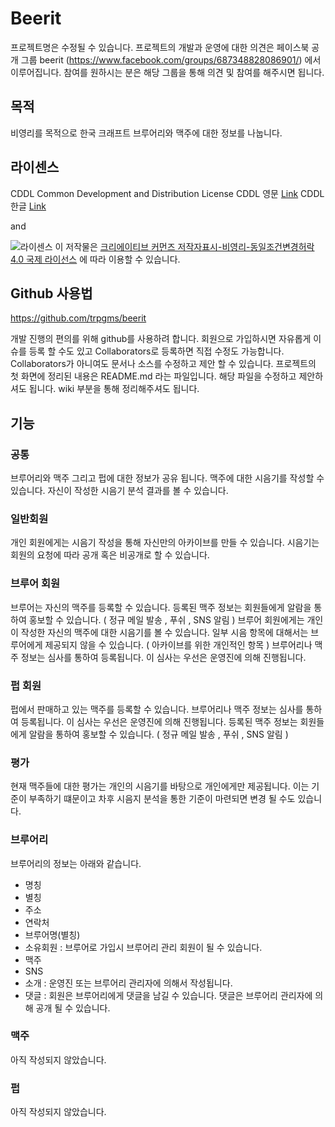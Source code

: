 # Beerit
프로젝트명은 수정될 수 있습니다.
프로젝트의 개발과 운영에 대한 의견은 페이스북 공개 그룹 beerit (https://www.facebook.com/groups/687348828086901/) 에서 이루어집니다. 참여를 원하시는 분은 해당 그룹을 통해 의견 및 참여를 해주시면 됩니다.

## 목적
비영리를 목적으로 한국 크래프트 브루어리와 맥주에 대한 정보를 나눕니다.

## 라이센스

CDDL
Common Development and Distribution License
CDDL 영문 [Link](https://opensource.org/licenses/cddl1.php "CDDL")
CDDL 한글 [Link](https://www.olis.or.kr/ossw/license/license/detail.do?lid=1008&mapcode=010001 "CDDL")

and

![라이센스](https://i.creativecommons.org/l/by-nc-sa/4.0/88x31.png "CCL")
이 저작물은 [크리에이티브 커먼즈 저작자표시-비영리-동일조건변경허락 4.0 국제 라이선스](http://creativecommons.org/licenses/by-nc-sa/4.0/) 에 따라 이용할 수 있습니다.

## Github 사용법

https://github.com/trpgms/beerit

개발 진행의 편의를 위해 github를 사용하려 합니다. 회원으로 가입하시면 자유롭게 이슈를 등록 할 수도 있고 Collaborators로 등록하면 직접 수정도 가능합니다. Collaborators가 아니여도 문서나 소스를 수정하고 제안 할 수 있습니다.
프로젝트의 첫 화면에 정리된 내용은 README.md 라는 파일입니다. 해당 파일을 수정하고 제안하셔도 됩니다.
wiki 부분을 통해 정리해주셔도 됩니다.

## 기능

### 공통
브루어리와 맥주 그리고 펍에 대한 정보가 공유 됩니다.
맥주에 대한 시음기를 작성할 수 있습니다.
자신이 작성한 시음기 분석 결과를 볼 수 있습니다.

### 일반회원
개인 회원에게는 시음기 작성을 통해 자신만의 아카이브를 만들 수 있습니다.
시음기는 회원의 요청에 따라 공개 혹은 비공개로 할 수 있습니다.

### 브루어 회원
브루어는 자신의 맥주를 등록할 수 있습니다. 등록된 맥주 정보는 회원들에게 알람을 통하여 홍보할 수 있습니다. ( 정규 메일 발송 , 푸쉬 , SNS 알림 )
브루어 회원에게는 개인이 작성한 자신의 맥주에 대한 시음기를 볼 수 있습니다.
일부 시음 항목에 대해서는 브루어에게 제공되지 않을 수 있습니다. ( 아카이브를 위한 개인적인 항목 )
브루어리나 맥주 정보는 심사를 통하여 등록됩니다. 이 심사는 우선은 운영진에 의해 진행됩니다.

### 펍 회원
펍에서 판매하고 있는 맥주를 등록할 수 있습니다.
브루어리나 맥주 정보는 심사를 통하여 등록됩니다. 이 심사는 우선은 운영진에 의해 진행됩니다.
등록된 맥주 정보는 회원들에게 알람을 통하여 홍보할 수 있습니다. ( 정규 메일 발송 , 푸쉬 , SNS 알림 )

### 평가
현재 맥주들에 대한 평가는 개인의 시음기를 바탕으로 개인에게만 제공됩니다.
이는 기준이 부족하기 떄문이고 차후 시음지 분석을 통한 기준이 마련되면 변경 될 수도 있습니다.

### 브루어리
브루어리의 정보는 아래와 같습니다.
- 명칭
- 별칭
- 주소
- 연락처
- 브루어명(별칭)
- 소유회원 : 브루어로 가입시 브루어리 관리 회원이 될 수 있습니다.
- 맥주
- SNS
- 소개 : 운영진 또는 브루어리 관리자에 의해서 작성됩니다.
- 댓글 : 회원은 브루어리에게 댓글을 남길 수 있습니다. 댓글은 브루어리 관리자에 의해 공개 될 수 있습니다.

### 맥주
아직 작성되지 않았습니다.

### 펍
아직 작성되지 않았습니다.

